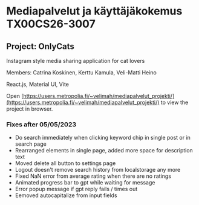 # Mediapalvelut ja käyttäjäkokemus TX00CS26-3007

## Project: OnlyCats

Instagram style media sharing application for cat lovers

Members: Catrina Koskinen, Kerttu Kamula, Veli-Matti Heino

React.js, Material UI, Vite

Open [https://users.metropolia.fi/~velimah/mediapalvelut_projekti/](https://users.metropolia.fi/~velimah/mediapalvelut_projekti/) to view the project in browser.

### Fixes after 05/05/2023

- Do search immediately when clicking keyword chip in single post or in search page
- Rearranged elements in single page, added more space for description text
- Moved delete all button to settings page
- Logout doesn't remove search history from localstorage any more
- Fixed NaN error from average rating when there are no ratings
- Animated progress bar to gpt while waiting for message
- Error popup message if gpt reply fails / times out
- Eemoved autocapitalize from input fields
